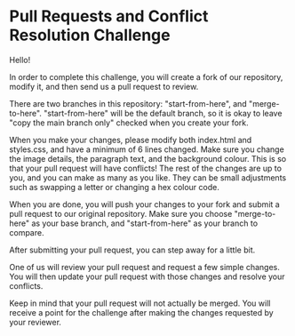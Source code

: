 
# Pull Requests and Conflict Resolution Challenge

Hello!

In order to complete this challenge, you will create a fork of our repository, modify it, and then send us a pull request to review.

There are two branches in this repository: "start-from-here", and "merge-to-here".
"start-from-here" will be the default branch, so it is okay to leave "copy the main branch only" checked when you create your fork.

When you make your changes, please modify both index.html and styles.css, and have a minimum of 6 lines changed.
Make sure you change the image details, the paragraph text, and the background colour. This is so that your pull request will have conflicts!
The rest of the changes are up to you, and you can make as many as you like.
They can be small adjustments such as swapping a letter or changing a hex colour code.

When you are done, you will push your changes to your fork and submit a pull request to our original repository.
Make sure you choose "merge-to-here" as your base branch, and "start-from-here" as your branch to compare.

After submitting your pull request, you can step away for a little bit.

One of us will review your pull request and request a few simple changes. You will then update your pull request with those changes and resolve your conflicts.

Keep in mind that your pull request will not actually be merged. You will receive a point for the challenge after making the changes requested by your reviewer.